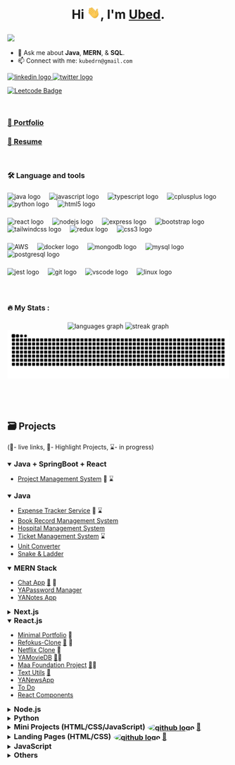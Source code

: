 # <p style="text-align: center;"> Hi <img src="https://github.com/ubednama/ubednama/blob/main/gifs/Hi.gif" width="30px">, I'm <a href="https://www.linkedin.com/in/ubed9">Ubed</a>.</p>
<img src="https://visitor-badge.laobi.icu/badge?page_id=ubednama.ubednama&" />


- 💬 Ask me about **Java**, **MERN**, & **SQL**.
- 📫 Connect with me: `kubedrn@gmail.com`

<div align="left">
  <a href="https://in.linkedin.com/in/ubed9" target="_blank">
    <img src="https://img.shields.io/static/v1?message=ubed9&logo=linkedin&label=&color=0077B5&logoColor=white&labelColor=&style=for-the-badge" height="25" alt="linkedin logo"  />
  </a>
  <a href="https://twitter.com/__ubednama" target="_blank">
    <img src="https://img.shields.io/static/v1?message=__ubednama&logo=X&label=&color=1DA1F2&logoColor=white&labelColor=&style=for-the-badge" height="25" alt="twitter logo"  />
  </a>
</div>

[![Leetcode Badge](https://img.shields.io/badge/dynamic/json?style=for-the-badge&labelColor=black&color=%23ffa116&label=Solved&query=solved&url=https%3A%2F%2Fleetcode-badge.vercel.app%2Fapi%2Fusers%2Fubednama&logo=leetcode&logoColor=yellow)](https://leetcode.com/ubednama)


<!-- <a href="https://www.fiverr.com/">
  <img align="left" alt="Ubed's Fiverr" width="22px" src="https://avatars.githubusercontent.com/u/807499?s=200&v=4" /> -->

<!-- <a href="https://www.hackerearth.com/@preethamb97">
  <img align="left" alt="Ubed's HackerEarth" width="22px" src="https://upload.wikimedia.org/wikipedia/commons/thumb/e/e8/HackerEarth_logo.png/480px-HackerEarth_logo.png" />  -->

<p> &nbsp;</p>

<h3><a href='https://ubednama.netlify.app/'>📂 Portfolio </h3>


### <h3> <a href='https://ubednama.github.io/resume/resume.pdf'>📄 Resume</a> </h3>

<p> &nbsp;</p>

###

<h3 align="left">🛠 Language and tools</h3>

###

<div align="left">
  <img src="https://cdn.jsdelivr.net/gh/devicons/devicon/icons/java/java-original.svg" height="40" alt="java logo"  />
  <img width="12" />
  <img src="https://cdn.simpleicons.org/javascript/F7DF1E" height="40" alt="javascript logo"  />
  <img width="12" />
  <img src="https://cdn.simpleicons.org/typescript/3178C6" height="40" alt="typescript logo"  />
  <img width="12" />
  <img src="https://cdn.simpleicons.org/c++/00599C" height="40" alt="cplusplus logo"  />
  <img width="12" />
  <img src="https://cdn.simpleicons.org/python/3776AB" height="40" alt="python logo"  />
  <img width="12" />
  <img src="https://cdn.simpleicons.org/html5/E34F26" height="40" alt="html5 logo"  />
</div>

###

<div align="left">
  <img src="https://cdn.simpleicons.org/react/61DAFB" height="40" alt="react logo"  />
  <img width="12" />
  <img src="https://cdn.simpleicons.org/nodedotjs/339933" height="40" alt="nodejs logo"  />
  <img width="12" />
  <img src="https://cdn.simpleicons.org/express/000000" height="40" alt="express logo"  />
  <img width="12" />
  <img src="https://cdn.simpleicons.org/bootstrap/7952B3" height="40" alt="bootstrap logo"  />
  <img width="12" />
  <img src="https://cdn.simpleicons.org/tailwindcss/06B6D4" height="40" alt="tailwindcss logo"  />
  <img width="12" />
  <img src="https://cdn.simpleicons.org/redux/764ABC" height="40" alt="redux logo"  />
  <img width="12" />
  <img src="https://cdn.simpleicons.org/css3/1572B6" height="40" alt="css3 logo"  />
</div>

###

<div align="left">
  <img src="https://cdn.simpleicons.org/amazonwebservices/232F3E" height="40" alt="AWS"  />
  <img width="12" />
  <img src="https://cdn.simpleicons.org/docker/2496ED" height="40" alt="docker logo"  />
  <img width="12" />
  <img src="https://cdn.simpleicons.org/mongodb/47A248" height="40" alt="mongodb logo"  />
  <img width="12" />
  <img src="https://cdn.simpleicons.org/mysql/4479A1" height="40" alt="mysql logo"  />
  <img width="12" />
  <img src="https://cdn.simpleicons.org/postgresql/4169E1" height="40" alt="postgresql logo"  />
</div>

###

<div align="left">
  <img src="https://cdn.jsdelivr.net/gh/devicons/devicon/icons/jest/jest-plain.svg" height="40" alt="jest logo"  />
  <img width="12" />
  <img src="https://cdn.simpleicons.org/git/F05032" height="40" alt="git logo"  />
  <img width="12" />
  <img src="https://cdn.jsdelivr.net/gh/devicons/devicon/icons/vscode/vscode-original.svg" height="40" alt="vscode logo"  />
  <img width="12" />
  <img src="https://cdn.simpleicons.org/linux/FCC624" height="40" alt="linux logo"  />
</div>



###
<p> &nbsp;</p>

<h3 align="left">🔥   My Stats :</h3>

###

<div align="center">
  <!-- <img src="https://github-readme-stats.vercel.app/api?username=ubednama&hide_title=false&hide_rank=false&show_icons=true&include_all_commits=true&count_private=true&disable_animations=false&theme=github_dark&locale=en&hide_border=false&order=1" height="180" alt="stats graph"  /> -->
  <img src="https://github-readme-stats.vercel.app/api/top-langs?username=ubednama&locale=en&hide_title=false&layout=compact&card_width=320&langs_count=8&hide_border=true&theme=dark&bg_color=000000&order=2" height="200" alt="languages graph"  />
  <img src="https://streak-stats.demolab.com?user=ubednama&locale=en&mode=daily&theme=highcontrast&hide_border=true&border=DDDDDD&fire=F1F1F1&ring=9E9E9E&currStreakLabel=9E9E9E&border_radius=5&order=3" height="200" alt="streak graph"  />
  <img src="https://raw.githubusercontent.com/ubednama/ubednama/output/snake.svg" alt="Snake animation" />
</div>



<p> &nbsp;</p>
<p> &nbsp;</p>

## <a id="projects"></a>🗃️ Projects
(🔗- live links, 🌟- Highlight Projects, ⌛- in progress)

<details open>
  <summary>
    <h3 style="display: inline;">Java + SpringBoot + React</h3>
  </summary>

- [Project Management System](https://github.com/ubednama/Project-Management-System-Frontend) 🌟 ⌛

</details>
<details open>
  <summary>
    <h3 style="display: inline;">Java</h3>
  </summary>

  - [Expense Tracker Service](https://github.com/ubednama/Expense-Tracker-Service) 🌟 ⌛
  - [Book Record Management System](https://github.com/ubednama/Book-Record-Management-System)
  - [Hospital Management System](https://github.com/ubednama/Hospital-Management-System)
  - [Ticket Management System](https://github.com/ubednama/Ticket-Management-System) ⌛
  - [Unit Converter](https://github.com/ubednama/Unit-Converter)
  - [Snake & Ladder](https://github.com/ubednama/Snake-Ladder)

</details>
<details open>
  <summary>
    <h3 style="display: inline;">MERN Stack</h3>
  </summary>

  - [Chat App](https://github.com/ubednama/ChatApp) [🔗](https://chat-app-uwfk.onrender.com/) 🌟
  - [YAPassword Manager](https://github.com/ubednama/YAPasswordManager)
  - [YANotes App](https://github.com/ubednama/YANotesApp)

</details>
<details close>
  <summary>
    <h3 style="display: inline;">Next.js</h3>
  </summary>

  - [Twitter](https://github.com/ubednama/Twitter-Frontend) ⌛

</details>
<details open>
  <summary>
    <h3 style="display: inline;">React.js</h3>
  </summary>
  
  - [Minimal Portfolio](https://github.com/ubednama/Minimal-Portfolio) 🌟
  - [Refokus-Clone](https://github.com/ubednama/Refokus-Clone) [🔗](https://refokus-clone-chi.vercel.app/) 🌟
  - [Netflix Clone](https://github.com/ubednama/Netflix-clone) 🌟
  - [YAMovieDB](https://github.com/ubednama/YAMovieDB) [🔗](https://ya-movie-db.vercel.app/)🌟
  - [Maa Foundation Project](https://github.com/ubednama/maa-foundation-project) [🔗](https://maa-foundation.vercel.app/)🌟
  - [Text Utils](https://github.com/ubednama/TextUtils) [🔗](https://ubednama.github.io/TextUtils/)
  - [YANewsApp](https://github.com/ubednama/YANewsApp)
  - [To Do](https://github.com/ubednama/To-Do)
  - [React Components](https://github.com/ubednama/React-Components)

</details>
<details close>
  <summary>
    <h3 style="display: inline;">Node.js</h3>
  </summary>

  - [Flight Management System](https://github.com/ubednama/Flights-Service)🌟
  - [URL-Shortener](https://github.com/ubednama/URL-Shortener)
  - [Check API](https://github.com/ubednama/Check-API)

</details>

<details close>
  <summary><h3 style="display: inline;">Python</h3></summary>

  - [Russian Roulette Sys32 Killer](https://github.com/ubednama/Russian-Roulette-Sys32-Killer)

</details>
<details close>
  <summary>
    <h3 style="display: inline;">
      Mini Projects (HTML/CSS/JavaScript)
      <span><a href='https://github.com/ubednama/mini-projects-js'><img src="https://edent.github.io/SuperTinyIcons/images/svg/github.svg" width="20" alt="github logo" style="margin-left:2px; border-radius: 50%; vertical-align: middle;" /></a></span>
      <span><a href='https://mini-projects-js-five.vercel.app/'>🔗</a></span>
      </h3>
  </summary>

  - [Tic Tac Toe](https://github.com/ubednama/Mini-Projects-js/tree/main/tic-tac-toe) [🔗](https://mini-projects-js-five.vercel.app/tic-tac-toe/index.html)
  - [Rock-paper-scissors](https://github.com/ubednama/Mini-Projects-js/tree/main/rockpaperscissors) [🔗](https://mini-projects-js-five.vercel.app/rockpaperscissors/index.html)
  - [Currency Converter](https://github.com/ubednama/Mini-Projects-js/tree/main/currency-converter) [🔗](https://mini-projects-js-five.vercel.app/currency-converter/index.html)
  - [Calculator](https://github.com/ubednama/Mini-Projects-js/tree/main/Calculator) [🔗](https://mini-projects-js-five.vercel.app/Calculator/index.html)🌟
  - [Quick Sign](https://github.com/ubednama/Mini-Projects-js/tree/main/Quick%20Sign) [🔗](https://mini-projects-js-five.vercel.app/Quick%20Sign/index.html)
  - [Weather App](https://github.com/ubednama/Mini-Projects-js/tree/main/Weather-App) [🔗](https://mini-projects-js-five.vercel.app/Weather-App/index.html)
  - [Dictionary App](https://github.com/ubednama/Mini-Projects-js/tree/main/Dictionary-App) [🔗](https://mini-projects-js-five.vercel.app/Dictionary-App/index.html)
  - [Password Generator](https://github.com/ubednama/Mini-Projects-js/tree/main/Password-Generator) [🔗](https://mini-projects-js-five.vercel.app/Password-Generator/index.html)
  - [QR Code Generator](https://github.com/ubednama/Mini-Projects-js/tree/main/QR-Code-Generator) [🔗](https://mini-projects-js-five.vercel.app/QR-Code-Generator/index.html)
  - [Circle Game](https://github.com/ubednama/Mini-Projects-js/tree/main/circle-game) [🔗](https://mini-projects-js-five.vercel.app/circle-game/index.html)
  - [Print Numbers](https://github.com/ubednama/Mini-Projects-js/tree/main/Print-Numbers) [🔗](https://mini-projects-js-five.vercel.app/Print-Numbers/index.html)
  - [Random Breaking Bad Quotes](https://github.com/ubednama/Mini-Projects-js/tree/main/BBQuotes-API) [🔗](https://mini-projects-js-five.vercel.app/BBQuotes-API/index.html)

</details>
<details close>
  <summary>
    <h3 style="display: inline;">
      Landing Pages (HTML/CSS)
      <span><a href='https://github.com/ubednama/Landing-Pages'><img src="https://edent.github.io/SuperTinyIcons/images/svg/github.svg" width="20" alt="github logo" style="margin-left:2px; border-radius: 50%; vertical-align: middle;" /></a></span>
      <span><a href='https://landing-pages-coral.vercel.app/'>🔗</a></span>
    </h3>
  </summary>

  - [Obys](https://github.com/ubednama/Landing-Pages/tree/main/Obys) [🔗](https://landing-pages-coral.vercel.app/Obys/index.html)🌟
  - [Dribble](https://github.com/ubednama/Landing-Pages/tree/main/dribble) [🔗](https://landing-pages-coral.vercel.app/dribble/index.html)
  - [Model Management](https://github.com/ubednama/Landing-Pages/tree/main/model-management) [🔗](https://landing-pages-coral.vercel.app/model-management/index.html)
  - [Mens Fashion](https://github.com/ubednama/Landing-Pages/tree/main/Mens-Fashion) [🔗](https://landing-pages-coral.vercel.app/Mens-Fashion/index.html)
  - [Trendline](https://github.com/ubednama/Landing-Pages/tree/main/trendline) [🔗](https://landing-pages-coral.vercel.app/trendline/index.html)
  - [A Cotton Weave](https://github.com/ubednama/Landing-Pages/tree/main/a-cotton-weave) [🔗](https://landing-pages-coral.vercel.app/a-cotton-weave/)
  - [Shop Jacket](https://github.com/ubednama/Landing-Pages/tree/main/shop-jacket) [🔗](https://landing-pages-coral.vercel.app/shop-jacket/index.html)

</details>
<details close>
  <summary>
    <h3 style="display: inline;">JavaScript</h3>
  </summary>

  - [gRPC Server](https://github.com/ubednama/GRPC_Server)

</details>
<details close>
  <summary>
    <h3 style="display: inline;">Others</h3>
  </summary>

  - [Pinterest Clone](https://github.com/ubednama/Pinterest-clone)
  
</details>

